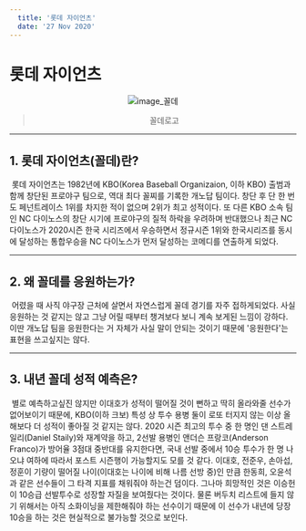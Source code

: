```yaml
---
  title: '롯데 자이언츠'
  date: '27 Nov 2020'
---
```

# 롯데 자이언츠
<div align='center'>
<img src='https://w.namu.la/s/d6fb3f38b340f9d5e6458a7f775bb37d9d991d77017dfa6d2f16c5817c7a1bd9d5e2ea8992777ff9f02853b7dcc802f0a5514a3245afc6a86bb8a646a07083e357fae49515d56eea1856b0e86cc800e4c87fe0998c295c49da754d77845c1d8708bbd4b35b174901d13112814c5ea4eb' alt='image_꼴데'>

> 꼴데로고 </div>

***
## 1. 롯데 자이언츠(꼴데)란?
&nbsp;롯데 자이언츠는 1982년에 KBO(Korea Baseball Organizaion, 이하 KBO) 출범과 함께 창단된 프로야구 팀으로, 역대 최다 꼴찌를 기록한 개노답 팀이다. 창단 후 단 한 번도 페넌트레이스 1위를 차지한 적이 없으며 2위가 최고 성적이다. 또 다른 KBO 소속 팀인 NC 다이노스의 창단 시기에 프로야구의 질적 하락을 우려하며 반대했으나 최근 NC 다이노스가 2020시즌 한국 시리즈에서 우승하면서 정규시즌 1위와 한국시리즈를 동시에 달성하는 통합우승을 NC 다이노스가 먼저 달성하는 코메디를 연출하게 되었다. 

***
## 2. 왜 꼴데를 응원하는가?
 &nbsp;어렸을 때 사직 야구장 근처에 살면서 자연스럽게 꼴데 경기를 자주 접하게되었다. 사실 응원하는 것 같지는 않고 그냥 어릴 때부터 챙겨보다 보니 계속 보게된 느낌이 강하다. 이딴 개노답 팀을 응원한다는 거 자체가 사실 말이 안되는 것이기 때문에 '응원한다'는 표현을 쓰고싶지는 않다.

***
## 3. 내년 꼴데 성적 예측은?
 &nbsp;별로 예측하고싶진 않지만 이대호가 성적이 떨어질 것이 뻔하고 딱히 올라와줄 선수가 없어보이기 때문에, KBO(이하 크보) 특성 상 투수 용병 둘이 로또 터지지 않는 이상 올해보다 더 성적이 좋아질 것 같지는 않다. 2020 시즌 최고의 투수 중 한 명인 댄 스트레일리(Daniel Staily)와 재계약을 하고, 2선발 용병인 앤더슨 프랑코(Anderson Franco)가 방어율 3점대 중반대를 유지한다면, 국내 선발 중에서 10승 투수가 한 명 나오냐 여하에 따라서 포스트 시즌행이 가능할지도 모를 것 같다. 이대호, 전준우, 손아섭, 정훈이 기량이 떨어질 나이(이대호는 나이에 비해 나름 선방 중)인 만큼 한동희, 오윤석과 같은 선수들이 그 타격 지표를 채워줘야 하는건 덤이다. 그나마 희망적인 것은 이승헌이 10승급 선발투수로 성장할 자질을 보여줬다는 것이다. 물론 버두치 리스트에 들지 않기 위해서는 아직 소화이닝을 제한해줘야 하는 선수이기 때문에 이 선수가 내년에 당장 10승을 하는 것은 현실적으로 불가능할 것으로 보인다.